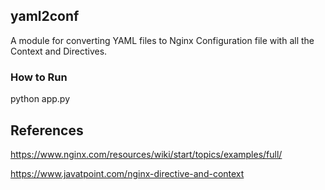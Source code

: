 ## yaml2conf
A module for converting YAML files to Nginx Configuration file with all the Context and Directives.

### How to Run
python app.py

## References
https://www.nginx.com/resources/wiki/start/topics/examples/full/

https://www.javatpoint.com/nginx-directive-and-context


